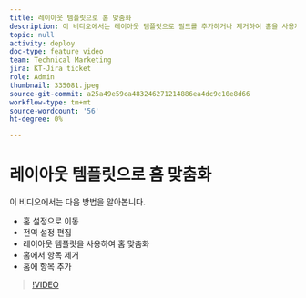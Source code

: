 ```yaml
---
title: 레이아웃 템플릿으로 홈 맞춤화
description: 이 비디오에서는 레이아웃 템플릿으로 필드를 추가하거나 제거하여 홈을 사용자 지정하는 방법을 알아봅니다.
topic: null
activity: deploy
doc-type: feature video
team: Technical Marketing
jira: KT-Jira ticket
role: Admin
thumbnail: 335081.jpeg
source-git-commit: a25a49e59ca483246271214886ea4dc9c10e8d66
workflow-type: tm+mt
source-wordcount: '56'
ht-degree: 0%

---
```


# 레이아웃 템플릿으로 홈 맞춤화

이 비디오에서는 다음 방법을 알아봅니다.

* 홈 설정으로 이동
* 전역 설정 편집
* 레이아웃 템플릿을 사용하여 홈 맞춤화
* 홈에서 항목 제거
* 홈에 항목 추가

>[!VIDEO](https://video.tv.adobe.com/v/335081/?quality=12&learn=on)
